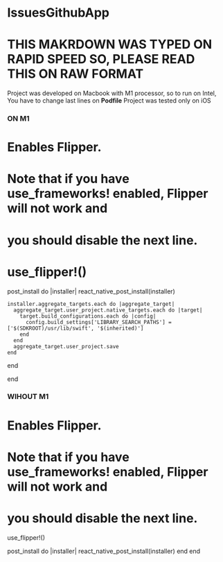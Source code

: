 # IssuesGithubApp

# THIS MAKRDOWN WAS TYPED ON RAPID SPEED SO, PLEASE READ THIS ON RAW FORMAT

Project was developed on Macbook with M1 processor, so to run on Intel, You have to change last lines on **Podfile**
Project was tested only on iOS

### ON M1

# Enables Flipper.

#

# Note that if you have use_frameworks! enabled, Flipper will not work and

# you should disable the next line.

# use_flipper!()

post_install do |installer|
react_native_post_install(installer)

    installer.aggregate_targets.each do |aggregate_target|
      aggregate_target.user_project.native_targets.each do |target|
        target.build_configurations.each do |config|
          config.build_settings['LIBRARY_SEARCH_PATHS'] = ['$(SDKROOT)/usr/lib/swift', '$(inherited)']
        end
      end
      aggregate_target.user_project.save
    end

end

end

### WIHOUT M1

# Enables Flipper.

#

# Note that if you have use_frameworks! enabled, Flipper will not work and

# you should disable the next line.

use_flipper!()

post_install do |installer|
react_native_post_install(installer)
end
end
